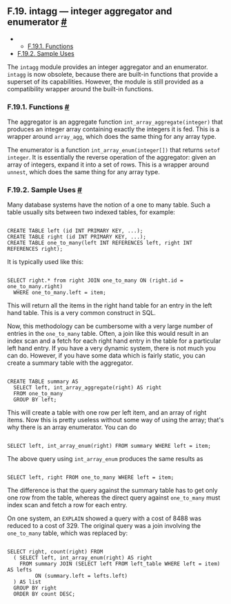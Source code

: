 ## F.19. intagg — integer aggregator and enumerator [#](#INTAGG)

  * *   [F.19.1. Functions](intagg#INTAGG-FUNCTIONS)
  * [F.19.2. Sample Uses](intagg#INTAGG-SAMPLES)

The `intagg` module provides an integer aggregator and an enumerator. `intagg` is now obsolete, because there are built-in functions that provide a superset of its capabilities. However, the module is still provided as a compatibility wrapper around the built-in functions.

### F.19.1. Functions [#](#INTAGG-FUNCTIONS)

The aggregator is an aggregate function `int_array_aggregate(integer)` that produces an integer array containing exactly the integers it is fed. This is a wrapper around `array_agg`, which does the same thing for any array type.

The enumerator is a function `int_array_enum(integer[])` that returns `setof integer`. It is essentially the reverse operation of the aggregator: given an array of integers, expand it into a set of rows. This is a wrapper around `unnest`, which does the same thing for any array type.

### F.19.2. Sample Uses [#](#INTAGG-SAMPLES)

Many database systems have the notion of a one to many table. Such a table usually sits between two indexed tables, for example:

```

CREATE TABLE left (id INT PRIMARY KEY, ...);
CREATE TABLE right (id INT PRIMARY KEY, ...);
CREATE TABLE one_to_many(left INT REFERENCES left, right INT REFERENCES right);
```

It is typically used like this:

```

SELECT right.* from right JOIN one_to_many ON (right.id = one_to_many.right)
  WHERE one_to_many.left = item;
```

This will return all the items in the right hand table for an entry in the left hand table. This is a very common construct in SQL.

Now, this methodology can be cumbersome with a very large number of entries in the `one_to_many` table. Often, a join like this would result in an index scan and a fetch for each right hand entry in the table for a particular left hand entry. If you have a very dynamic system, there is not much you can do. However, if you have some data which is fairly static, you can create a summary table with the aggregator.

```

CREATE TABLE summary AS
  SELECT left, int_array_aggregate(right) AS right
  FROM one_to_many
  GROUP BY left;
```

This will create a table with one row per left item, and an array of right items. Now this is pretty useless without some way of using the array; that's why there is an array enumerator. You can do

```

SELECT left, int_array_enum(right) FROM summary WHERE left = item;
```

The above query using `int_array_enum` produces the same results as

```

SELECT left, right FROM one_to_many WHERE left = item;
```

The difference is that the query against the summary table has to get only one row from the table, whereas the direct query against `one_to_many` must index scan and fetch a row for each entry.

On one system, an `EXPLAIN` showed a query with a cost of 8488 was reduced to a cost of 329. The original query was a join involving the `one_to_many` table, which was replaced by:

```

SELECT right, count(right) FROM
  ( SELECT left, int_array_enum(right) AS right
    FROM summary JOIN (SELECT left FROM left_table WHERE left = item) AS lefts
         ON (summary.left = lefts.left)
  ) AS list
  GROUP BY right
  ORDER BY count DESC;
```